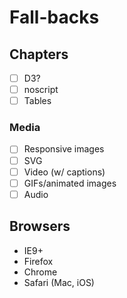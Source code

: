 Fall-backs
==========

Chapters
--------
- [ ] D3?
- [ ] noscript
- [ ] Tables

### Media ###

- [ ] Responsive images
- [ ] SVG
- [ ] Video (w/ captions)
- [ ] GIFs/animated images
- [ ] Audio

Browsers
--------
* IE9+
* Firefox
* Chrome
* Safari (Mac, iOS)
